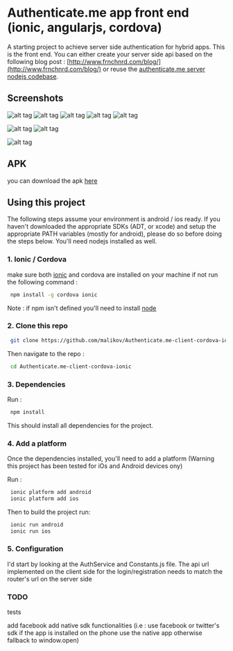 Authenticate.me app front end (ionic, angularjs, cordova)
================================================================

A starting project to achieve server side authentication for hybrid apps. This is the front end. You can either create your server side api based on the following blog post : [http://www.frnchnrd.com/blog/](http://www.frnchnrd.com/blog/) or reuse the [authenticate.me server nodejs codebase](https://github.com/malikov/Authenticate.me-Node-Server).

## Screenshots
![alt tag](https://drive.google.com/file/d/0B9GTa-_sqdVJRlBIdmF5ampzd1k/edit?usp=sharing)
![alt tag](https://drive.google.com/file/d/0B9GTa-_sqdVJQkY5d0U3U1F2OGM/edit?usp=sharing)
![alt tag](https://drive.google.com/file/d/0B9GTa-_sqdVJWlRfS0VWMGxxbzg/edit?usp=sharing)
![alt tag](https://drive.google.com/file/d/0B9GTa-_sqdVJa3YyY2xuYVY5V28/edit?usp=sharing)
![alt tag](https://drive.google.com/file/d/0B9GTa-_sqdVJYWdiX3VvVFhpUDQ/edit?usp=sharing)

![alt tag](https://drive.google.com/file/d/0B9GTa-_sqdVJMUhteE9WRFVOaGM/edit?usp=sharing)
![alt tag](https://drive.google.com/file/d/0B9GTa-_sqdVJT0k2Ujh3SERKS2s/edit?usp=sharing)

![alt tag](https://drive.google.com/file/d/0B9GTa-_sqdVJUUNBa1pCLXQyOU0/edit?usp=sharing)


## APK

you can download the apk [here](https://drive.google.com/file/d/0B9GTa-_sqdVJNnZwbzl1TGQxZFE/edit?usp=sharing)

## Using this project

The following steps assume your environment is  android / ios ready. If you haven't downloaded the appropriate SDKs (ADT, or xcode) and setup the appropriate PATH variables (mostly for android), please do so before doing the steps below. You'll need nodejs installed as well.

### 1. Ionic / Cordova 

make sure both [ionic](http://ionicframework.com/) and cordova are installed on your machine if not run the following command : 

```bash
 npm install -g cordova ionic
```

Note : if npm isn't defined you'll need to install [node](http://nodejs.org/)

### 2. Clone this repo
```bash
 git clone https://github.com/malikov/Authenticate.me-client-cordova-ionic.git
```

Then navigate to the repo :
```bash
 cd Authenticate.me-client-cordova-ionic
```

### 3. Dependencies

Run :
```bash
 npm install
```

This should install all dependencies for the project.


### 4. Add a platform

Once the dependencies installed, you'll need to add a platform (Warning this project has been tested for iOs and Android devices ony)

Run :
```bash
 ionic platform add android
 ionic platform add ios
```

Then to build the project run:
```bash
 ionic run android
 ionic run ios
```

### 5. Configuration
I'd start by looking at the AuthService and Constants.js file. The api url implemented on the client side for the login/registration needs to match the router's url on the server side


### TODO
tests

add facebook
add native sdk functionalities (i.e : use facebook or twitter's sdk if the app is installed on the phone use the native app otherwise fallback to window.open)
